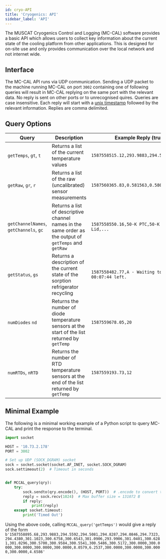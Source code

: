```yaml
---
id: cryo-API
title: 'Cryogenics: API'
sidebar_label: 'API'
---
```


The MUSCAT Cryogenics Control and Logging (MC-CAL) software provides a basic API which allows users to collect key information about the current state of the cooling platform from other applications. This is designed for on-site use and only provides communication over the local network and not internet wide.

## Interface

The MC-CAL API runs via UDP communication. Sending a UDP packet to the machine running MC-CAL on port `3002` containing one of following queries will result in MC-CAL replying on the same port with the relevant data. No reply is sent on other ports or to unrecognised quires. Queries are case insensitive. Each reply will start with a [unix timestamp](https://en.wikipedia.org/wiki/Unix_time) followed by the relevant information. Replies are comma delimited.

## Query Options

| Query | Description | Example Reply (truncated) |
| --- | --- | --- |
| `getTemps`, `gt`, `t` | Returns a list of the current temperature values | `1587558515.12,293.9883,294.5592,294.5081,...` |
| `getRaw`, `gr`, `r` | Returns a list of the raw (uncalibrated) sensor measurements | `1587560365.83,0.581563,0.580301,0.580414,...` |
| `getChannelNames`, `getChannels`, `gc` | Returns a list of descriptive channel names in the same order as the output of `getTemps` and `getRaw` | `1587558550.16,50-K PTC,50-K Plate,50-K Lid,...`|
| `getStatus`, `gs` | Returns a description of the current state of the sorption refrigerator recycling | `1587558482.77,A - Waiting to condense He4. 00:07:44 left.` |
| `numDiodes` `nd` | Returns the number of diode temperature sensors at the start of the list returned by `getTemp` | `1587559678.05,20` |
| `numRTDs`, `nRTD` | Returns the number of RTD temperature sensors at the end of the list returned by `getTemp` | `1587559193.73,12` |

## Minimal Example

The following is a minimal working example of a Python script to query MC-CAL and print the response to the terminal.

```python
import socket

HOST = '10.73.2.178'
PORT = 3002

# Set up UDP (SOCK_DGRAM) socket
sock = socket.socket(socket.AF_INET, socket.SOCK_DGRAM)
sock.settimeout(2)  # Timeout in seconds


def MCCAL_query(qry):
    try:
        sock.sendto(qry.encode(), (HOST, PORT))  # .encode to convert to bytes
        reply = sock.recv(1024)  # Max buffer size = 131072 B
        if reply:
            print(reply)
    except socket.timeout:
        print('Timed Out')

```

Using the above code, calling `MCCAL_query('getTemps')` would give a reply of the form `b'1587558895.68,293.9883,294.5592,294.5081,294.8287,294.0846,294.7323,294.4380,301.1023,300.6758,300.6543,301.0906,293.9906,301.0401,300.6281,301.0296,300.5700,300.9584,300.5541,300.5486,300.5172,300.0000,300.0000,300.0000,300.0000,300.0000,8.0579,6.2537,300.0000,300.0000,300.0000,300.0000,4.6586'`
